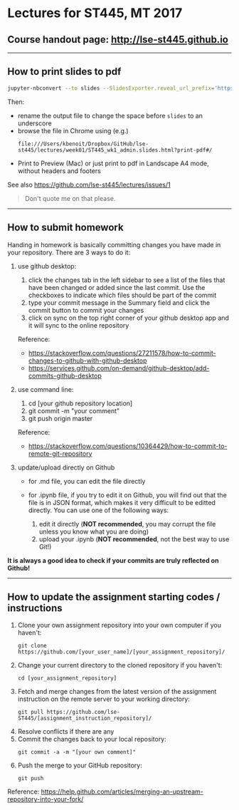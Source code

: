 # Lectures for ST445, MT 2017

## Course handout page: http://lse-st445.github.io

---

## How to print slides to pdf

```bash
jupyter-nbconvert --to slides --SlidesExporter.reveal_url_prefix='https://cdnjs.cloudflare.com/ajax/libs/reveal.js/3.5.0/' ST445_wk1_admin.ipynb
```
Then:
* rename the output file to change the space before `slides` to an underscore
* browse the file in Chrome using (e.g.)
    ```
    file:///Users/kbenoit/Dropbox/GitHub/lse-st445/lectures/week01/ST445_wk1_admin.slides.html?print-pdf#/
    ```
* Print to Preview (Mac) or just print to pdf in Landscape A4 mode, without headers and footers

See also https://github.com/lse-st445/lectures/issues/1

> Don't quote me on that please.

---

## How to submit homework

Handing in homework is basically committing changes you have made in your repository. There are 3 ways to do it:

1. use github desktop: 
    1. click the changes tab in the left sidebar to see a list of the files that have been changed or added since the last commit.
Use the checkboxes to indicate which files should be part of the commit
    2. type your commit message in the Summary field and click the commit button to commit your changes
    3. click on sync on the top right corner of your github desktop app and it will sync to the online repository
    
    Reference:
    
     * https://stackoverflow.com/questions/27211578/how-to-commit-changes-to-github-with-github-desktop
      * https://services.github.com/on-demand/github-desktop/add-commits-github-desktop

2. use command line:
    1. cd [your github repository location] 
    2. git commit -m "your comment"
    3. git push origin master
    
    Reference:
    * https://stackoverflow.com/questions/10364429/how-to-commit-to-remote-git-repository

3. update/upload directly on Github
    * for .md file, you can edit the file directly
    * for .ipynb file, if you try to edit it on Github, you will find out that the file is in JSON format, which makes it very difficult to be editted directly. You can use one of the following ways:
    
        1. edit it directly (**NOT recommended**, you may corrupt the file unless you know what you are doing)
        2. upload your .ipynb (**NOT recommended**, not the best way to use Git!)
        
**It is always a good idea to check if your commits are truly reflected on Github!**

---

## How to update the assignment starting codes / instructions

1. Clone your own assignment repository into your own computer if you haven't:
    ```
    git clone https://github.com/[your_user_name]/[your_assignment_repository]/
    ```
2. Change your current directory to the cloned repository if you haven't:
    ```
    cd [your_assignment_repository]
    ```
3. Fetch and merge changes from the latest version of the assignment instruction on the remote server to your working directory: 
    ```
    git pull https://github.com/lse-ST445/[assignment_instruction_repository]/
    ```
4. Resolve conflicts if there are any
5. Commit the changes back to your local repository:
    ```
    git commit -a -m "[your own comment]"
    ```
6. Push the merge to your GitHub repository:
    ```
    git push
    ```
  
Reference: https://help.github.com/articles/merging-an-upstream-repository-into-your-fork/
  
